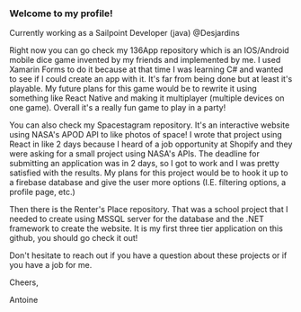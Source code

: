 ### Welcome to my profile!

Currently working as a Sailpoint Developer (java) @Desjardins

Right now you can go check my 136App repository which is an IOS/Android mobile dice game invented by my friends and implemented by me. I used Xamarin Forms to do it because at that time I was learning C# and wanted to see if I could create an app with it. It's far from being done but at least it's playable. My future plans for this game would be to rewrite it using something like React Native and making it multiplayer (multiple devices on one game). Overall it's a really fun game to play in a party!

You can also check my Spacestagram repository. It's an interactive website using NASA's APOD API to like photos of space! I wrote that project using React in like 2 days because I heard of a job opportunity at Shopify and they were asking for a small project using NASA's APIs. The deadline for submitting an application was in 2 days, so I got to work and I was pretty satisfied with the results. My plans for this project would be to hook it up to a firebase database and give the user more options (I.E. filtering options, a profile page, etc.)

Then there is the Renter's Place repository. That was a school project that I needed to create using MSSQL server for the database and the .NET framework to create the website. It is my first three tier application on this github, you should go check it out!

Don't hesitate to reach out if you have a question about these projects or if you have a job for me.

Cheers,

Antoine
